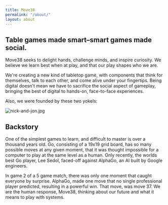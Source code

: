 ```yaml
---
title: Move38
permalink: "/about/"
layout: about
---
```


## **Table games made smart–smart games made social.**

Move38 seeks to delight hands, challenge minds, and inspire curiosity. We believe we learn best when at play, and that our play shapes who we are.

We're creating a new kind of tabletop game, with components that think for themselves, talk to each other, and come alive under your fingertips. Being digital doesn't mean we have to sacrifice the social aspect of gameplay, bringing the best of digital to hands-on, face-to-face experiences. 

Also, we were founded by these two yokels:

![nick-and-jon.jpg](/uploads/nick-and-jon.jpg)

## Backstory

One of the simplest games to learn, and difficult to master is over a thousand years old. Go, consisting of a 19x19 grid board, has so many possible moves at any given moment, that it was thought impossible for a computer to play at the same level as a human. Only recently, the worlds best Go player, Lee Sedol, faced-off against AlphaGo, an AI built by Google engineers. 

In game 2 of a 5 game match, there was only one moment that caught everyone by surprise. AlphaGo, made one move that no single professional player predicted, resulting in a powerful win. That move, was move 37. We are the human response, Move38, thinking about our future and what it means to play with systems.